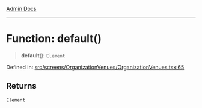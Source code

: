 [Admin Docs](/)

---

# Function: default()

> **default**(): `Element`

Defined in: [src/screens/OrganizationVenues/OrganizationVenues.tsx:65](https://github.com/PalisadoesFoundation/talawa-admin/blob/main/src/screens/OrganizationVenues/OrganizationVenues.tsx#L65)

## Returns

`Element`
